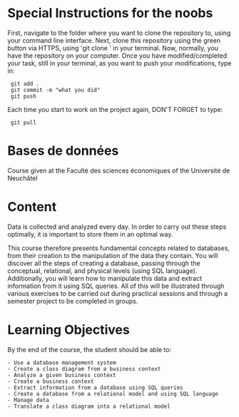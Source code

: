# Special Instructions for the noobs

First, navigate to the folder where you want to clone the repository to, using your command line interface.
Next, clone this repository using the green button via HTTPS, using 'git clone <link>' in your terminal.
Now, normally, you have the repository on your computer.
Once you have modified/completed your task, still in your terminal, as you want to push your modifications, type in:

     git add .
     git commit -m "what you did"
     git push

Each time you start to work on the project again, DON'T FORGET to type:

     git pull

# Bases de données
Course given at the Faculté des sciences économiques of the Université de Neuchâtel

# Content

Data is collected and analyzed every day. In order to carry out these steps optimally, it is important to store them in an optimal way.

This course therefore presents fundamental concepts related to databases, from their creation to the manipulation of the data they contain. You will discover all the steps of creating a database, passing through the conceptual, relational, and physical levels (using SQL language). Additionally, you will learn how to manipulate this data and extract information from it using SQL queries. All of this will be illustrated through various exercises to be carried out during practical sessions and through a semester project to be completed in groups.

# Learning Objectives

By the end of the course, the student should be able to:

    - Use a database management system
    - Create a class diagram from a business context
    - Analyze a given business context
    - Create a business context
    - Extract information from a database using SQL queries
    - Create a database from a relational model and using SQL language
    - Manage data
    - Translate a class diagram into a relational model
